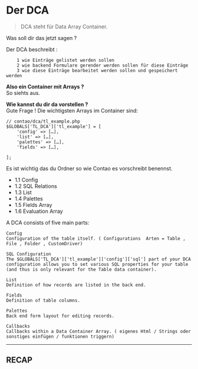 # Der DCA

> DCA steht für Data Array Container.

Was soll dir das jetzt sagen ?

Der DCA beschreibt :

        1 wie Einträge gelistet werden sollen
        2 wie backend Formulare gerender werden sollen für diese Einträge
        3 wie diese Einträge bearbeitet werden sollen und gespeichert werden


 **Also ein Container mit Arrays ?**  
 So siehts aus.

**Wie kannst du dir da vorstellen ?** <br>
Gute Frage ! Die wichtigsten Arrays im Container sind:


    // contao/dca/tl_example.php
    $GLOBALS['TL_DCA']['tl_example'] = [
        'config' => […],
        'list' => […],
        'palettes' => […],
        'fields' => […],

    ];

Es ist wichtig das du Ordner so
wie Contao es vorschreibt benennst.


- 1.1 Config
- 1.2 SQL Relations
- 1.3 List
- 1.4 Palettes
- 1.5 Fields Array
- 1.6 Evaluation Array


A DCA consists of five main parts:

    Config
    Configuration of the table itself. ( Configurations  Arten = Table , File , Folder , CustomDriver)

    SQL Configuration
    The $GLOBALS['TL_DCA']['tl_example']['config']['sql'] part of your DCA configuration allows you to set various SQL properties for your table (and thus is only relevant for the Table data container).

    List
    Definition of how records are listed in the back end.

    Fields
    Definition of table columns.

    Palettes
    Back end form layout for editing records.

    Callbacks
    Callbacks within a Data Container Array. ( eigenes Html / Strings oder sonstiges einfügen / funktionen triggern)


---

## RECAP






